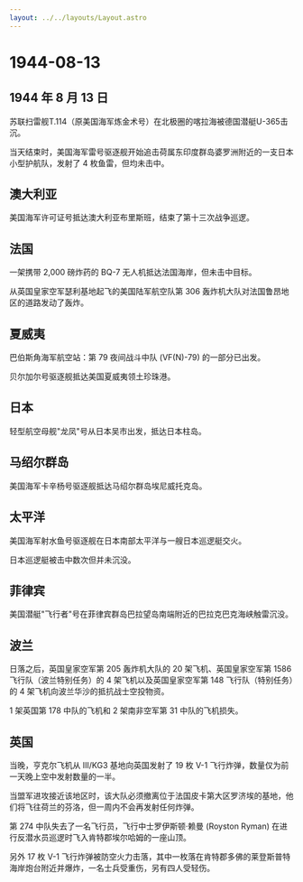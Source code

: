```yaml
---
layout: ../../layouts/Layout.astro
---
```


# 1944-08-13

## 1944 年 8 月 13 日

苏联扫雷舰T.114（原美国海军炼金术号）在北极圈的喀拉海被德国潜艇U-365击沉。

当天结束时，美国海军雷号驱逐舰开始追击荷属东印度群岛婆罗洲附近的一支日本小型护航队，发射了
4 枚鱼雷，但均未击中。

## 澳大利亚

美国海军许可证号抵达澳大利亚布里斯班，结束了第十三次战争巡逻。

## 法国

一架携带 2,000 磅炸药的 BQ-7 无人机抵达法国海岸，但未击中目标。

从英国皇家空军瑟利基地起飞的美国陆军航空队第 306
轰炸机大队对法国鲁昂地区的道路发动了轰炸。

## 夏威夷

巴伯斯角海军航空站：第 79 夜间战斗中队 (VF(N)-79) 的一部分已出发。

贝尔加尔号驱逐舰抵达美国夏威夷领土珍珠港。

## 日本

轻型航空母舰"龙凤"号从日本吴市出发，抵达日本柱岛。

## 马绍尔群岛

美国海军卡辛杨号驱逐舰抵达马绍尔群岛埃尼威托克岛。

## 太平洋

美国海军射水鱼号驱逐舰在日本南部太平洋与一艘日本巡逻艇交火。

日本巡逻艇被击中数次但并未沉没。

## 菲律宾

美国潜艇"飞行者"号在菲律宾群岛巴拉望岛南端附近的巴拉克巴克海峡触雷沉没。

## 波兰

日落之后，英国皇家空军第 205 轰炸机大队的 20 架飞机、英国皇家空军第 1586
飞行队（波兰特别任务）的 4 架飞机以及英国皇家空军第 148
飞行队（特别任务）的 4 架飞机向波兰华沙的抵抗战士空投物资。

1 架英国第 178 中队的飞机和 2 架南非空军第 31 中队的飞机损失。

## 英国

当晚，亨克尔飞机从 III/KG3 基地向英国发射了 19 枚 V-1
飞行炸弹，数量仅为前一天晚上空中发射数量的一半。

当盟军进攻接近该地区时，该大队必须撤离位于法国皮卡第大区罗济埃的基地，他们将飞往荷兰的芬洛，但一周内不会再发射任何炸弹。

第 274 中队失去了一名飞行员，飞行中士罗伊斯顿·赖曼 (Royston Ryman)
在进行反潜水员巡逻时飞入肯特郡埃尔哈姆的一座山顶。

另外 17 枚 V-1
飞行炸弹被防空火力击落，其中一枚落在肯特郡多佛的莱登斯普特海岸炮台附近并爆炸，一名士兵受重伤，另有四人受轻伤。